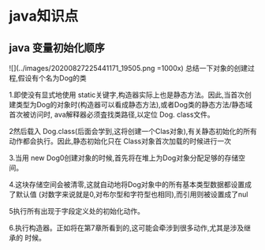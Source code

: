 # java知识点
## java 变量初始化顺序
![](../images/20200827225441171_19505.png =1000x)
总结一下对象的创建过程,假设有个名为Dog的类

1.即使没有显式地使用 static关键字,构造器实际上也是静态方法。因此,当首次创建类型为Dog的对象时(构造器可以看成静态方法),或者Dog类的静态方法/静态域首次被访问时,
ava解释器必须査找类路径,以定位 Dog. class文件。

2然后载入 Dog.class(后面会学到,这将创建一个Clas对象),有关静态初始化的所有动作都会执行。因此,静态初始化只在 Class对象首次加载的时候进行一次

3.当用 new Dog0创建对象的时候,首先将在堆上为Dog对象分配足够的存储空间。

4.这块存储空间会被清零,这就自动地将Dog对象中的所有基本类型数据都设置成了默认值 (对数字来说就是0,对布尔型和字符型也相同),而引用则被设置成了nul

5执行所有出现于字段定义处的初始化动作。

6.执行构造器。正如将在第7章所看到的,这可能会牵涉到很多动作,尤其是涉及继承的
时候。